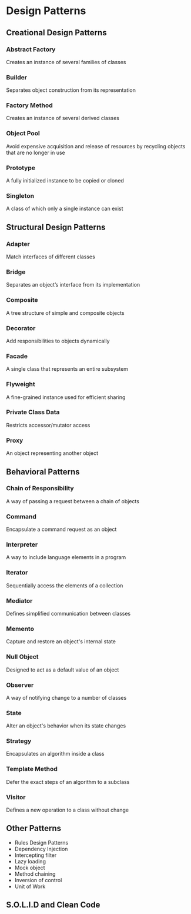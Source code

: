 # Design Patterns

## Creational Design Patterns

###  Abstract Factory

Creates an instance of several families of classes

###  Builder

Separates object construction from its representation

###  Factory Method

Creates an instance of several derived classes

###  Object Pool 

Avoid expensive acquisition and release of resources by recycling objects that are no longer in use

###  Prototype

A fully initialized instance to be copied or cloned

###  Singleton

A class of which only a single instance can exist

## Structural Design Patterns

### Adapter

Match interfaces of different classes

### Bridge

Separates an object’s interface from its implementation

### Composite

A tree structure of simple and composite objects

### Decorator

Add responsibilities to objects dynamically

### Facade

A single class that represents an entire subsystem

### Flyweight

A fine-grained instance used for efficient sharing

### Private Class Data

Restricts accessor/mutator access

### Proxy

An object representing another object

## Behavioral Patterns

### Chain of Responsibility

A way of passing a request between a chain of objects

### Command

Encapsulate a command request as an object

### Interpreter

A way to include language elements in a program

### Iterator

Sequentially access the elements of a collection

### Mediator

Defines simplified communication between classes

### Memento

Capture and restore an object's internal state

### Null Object

Designed to act as a default value of an object

### Observer

A way of notifying change to a number of classes

### State

Alter an object's behavior when its state changes

### Strategy

Encapsulates an algorithm inside a class

### Template Method

Defer the exact steps of an algorithm to a subclass

### Visitor

Defines a new operation to a class without change


## Other Patterns

-   Rules Design Patterns
-   Dependency Injection
-   Intercepting filter
-   Lazy loading
-   Mock object
-   Method chaining
-   Inversion of control
-   Unit of Work

## S.O.L.I.D and Clean Code
<!--stackedit_data:
eyJoaXN0b3J5IjpbLTEwMzgyMzQ1MjYsNDYwNTU3NTgwXX0=
-->